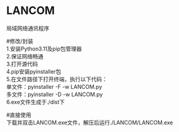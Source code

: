 # LANCOM
局域网络通讯程序

#修改/封装\
1.安装Python3.11及pip包管理器\
2.保证网络畅通\
3.打开源代码\
4.pip安装pyinstaller包\
5.在文件路径下打开终端，执行以下代码：\
  单文件：pyinstaller -F -w LANCOM.py\
  多文件：pyinstaller -D -w LANCOM.py\
6.exe文件生成于./dist下

#直接使用\
下载并双击LANCOM.exe文件，解压后运行./LANCOM/LANCOM.exe

